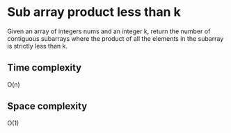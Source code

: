 <h1>Sub array product less than k</h1>
Given an array of integers nums and an integer k, return the number of contiguous subarrays where the product of all the elements in the subarray is strictly less than k.

<br>
<h2>Time complexity</h2>
O(n)
<br>

<h2>Space complexity</h2>
O(1)
<br>